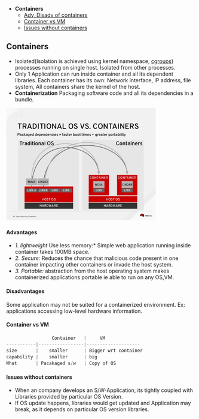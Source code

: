 - **Containers**
  - [Adv, Disadv of containers](#add)
  - [Container vs VM](#vs)
  - [Issues without containers](#isc)



## Containers
- Isolated(Isolation is achieved using kernel namespace, [cgroups](/Operating_Systems/Linux/Resource_Control)) processes running on single host. Isolated from other processes.
- Only 1 Application can run inside container and all its dependent libraries. Each container has its own: Network interface, IP address, file system, All containers share the kernel of the host.
- **Containerization** Packaging software code and all its dependencies in a bundle.

<img src=TraditionalOS_vs_Containers.jpg width=400 />

<a name=add></a>
#### Advantages
- *1. lightweight* Use less memory:* Simple web application running inside container takes 100MB space.
- *2. Secure:* Reduces the chance that malicious code present in one container impacting other containers or invade the host system.
- *3. Portable:* abstraction from the host operating system makes containerized applications portable ie able to run on any OS,VM.
#### Disadvantages 
Some application may not be suited for a containerized environment. Ex: applications accessing low-level hardware information.

<a name=vs></a>
#### Container vs VM
```c
                 Container   |     VM
-----------|-----------------|--------------------  
size       |    smaller      | Bigger wrt container
capability |    smaller      | big
What       | Pacakaged s/w   | Copy of OS 
```

<a name=isc></a>
#### Issues without containers
- When an company develops an S/W-Application, its tightly coupled with Libraries provided by particular OS Version. 
- If OS update happens, libraries would get updated and Application may break, as it depends on particular OS version libraries.


